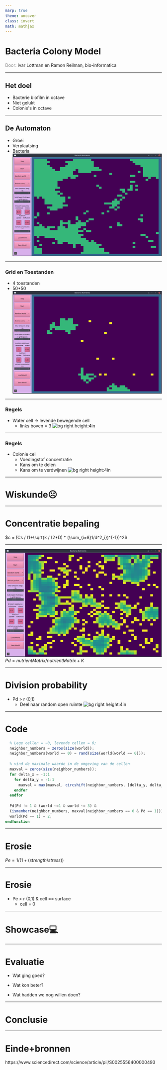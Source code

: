 ```yaml
---
marp: true
theme: uncover
class: invert
math: mathjax
---
```

# Bacteria Colony Model
<span style=color:grey>Door:
</span> Ivar Lottman en Ramon Reilman, bio-informatica 

---
## Het doel
* Bacterie biofilm in octave
* Niet gelukt
* Colonie's in octave
---
## De Automaton
* Groei
* Verplaatsing
* Bacteria
![bg right height:4.3in](showcase.png)

---
### Grid en Toestanden

* 4 toestanden
* 50*50
![bg right height:4.3in](toestanden_grid.png)
---
### Regels
*   Water cell -> levende bewegende cell
    *   links boven = 3
![bg right height:4in](core_00000.gif)

---
### Regels
* Colonie cel
    * Voedingstof concentratie
    * Kans om te delen
    * Kans om te verdwijnen
![bg right height:4in](core_00001.gif)

---
# <!--fit-->Wiskunde:frowning_face:
---
# Concentratie bepaling
$c = (Cs / (1+\sqrt{k / (2*D) * (\sum_{i=8}1/d^2_i})^{-1})^2$

---
![height:4in](conc_grid.png)
$Pd = nutrientMatrix / nutrientMatrix+K$

---
# Division probability
* Pd > r (0,1)
    * Deel naar random open ruimte
![bg right height:4in](gif_niet_meer_grot.gif)

---
# Code
```octave
  % Lege cellen = ~0, levende cellen = 0;
  neighbor_numbers = zeros(size(world));
  neighbor_numbers(world == 0) = rand(size(world(world == 0)));

  % vind de maximale waarde in de omgeving van de cellen
  maxval = zeros(size(neighbor_numbers));
  for delta_x = -1:1
    for delta_y = -1:1
      maxval = max(maxval, circshift(neighbor_numbers, [delta_y, delta_x]));
    endfor
  endfor

  Pd(Pd != 1 & (world ~=1 & world ~= 3) &
  (ismember(neighbor_numbers, maxval(neighbor_numbers == 0 & Pd == 1)))) = 1;
  world(Pd == 1) = 2;
endfunction
```

---
# Erosie
$Pe = 1 / (1+(strength / stress))$

---
# Erosie
* Pe > r (0,1) & cell == surface 
    * cell = 0

---

# <!--fit-->Showcase:computer:
---
# Evaluatie
* Wat ging goed?

* Wat kon beter?

* Wat hadden we nog willen doen?

---

# Conclusie

--- 

# Einde+bronnen

<p>https://www.sciencedirect.com/science/article/pii/S0025556400000493<p>
